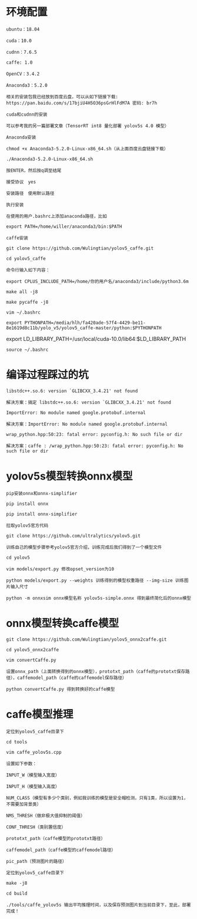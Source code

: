 # 环境配置

    ubuntu：18.04

    cuda：10.0

    cudnn：7.6.5

    caffe: 1.0

    OpenCV：3.4.2

    Anaconda3：5.2.0

    相关的安装包我已经放到百度云盘，可以从如下链接下载: https://pan.baidu.com/s/17bjiU4H5O36psGrHlFdM7A 密码: br7h

    cuda和cudnn的安装

    可以参考我的另一篇部署文章（TensorRT int8 量化部署 yolov5s 4.0 模型）

    Anaconda安装

    chmod +x Anaconda3-5.2.0-Linux-x86_64.sh（从上面百度云盘链接下载）

    ./Anaconda3-5.2.0-Linux-x86_64.sh

    按ENTER，然后按q调至结尾

    接受协议　yes

    安装路径　使用默认路径

    执行安装

    在使用的用户.bashrc上添加anaconda路径，比如

    export PATH=/home/willer/anaconda3/bin:$PATH

    caffe安装

    git clone https://github.com/Wulingtian/yolov5_caffe.git

    cd yolov5_caffe

    命令行输入如下内容：

    export CPLUS_INCLUDE_PATH=/home/你的用户名/anaconda3/include/python3.6m

    make all -j8

    make pycaffe -j8

    vim ~/.bashrc

    export PYTHONPATH=/media/hlh/fa420ade-57f4-4429-be11-8e1619d8c11b/yolo_v5/yolov5_caffe-master/python:$PYTHONPATH
export LD_LIBRARY_PATH=/usr/local/cuda-10.0/lib64:$LD_LIBRARY_PATH

    source ~/.bashrc

# 编译过程踩过的坑

    libstdc++.so.6: version `GLIBCXX_3.4.21' not found

    解决方案：搞定 libstdc++.so.6: version `GLIBCXX_3.4.21' not found

    ImportError: No module named google.protobuf.internal

    解决方案：ImportError: No module named google.protobuf.internal

    wrap_python.hpp:50:23: fatal error: pyconfig.h: No such file or dir

    解决方案：caffe : /wrap_python.hpp:50:23: fatal error: pyconfig.h: No such file or dir

# yolov5s模型转换onnx模型

    pip安装onnx和onnx-simplifier

    pip install onnx

    pip install onnx-simplifier

    拉取yolov5官方代码

    git clone https://github.com/ultralytics/yolov5.git

    训练自己的模型步骤参考yolov5官方介绍，训练完成后我们得到了一个模型文件

    cd yolov5

    vim models/export.py 修改opset_version为10

    python models/export.py --weights 训练得到的模型权重路径 --img-size 训练图片输入尺寸

    python -m onnxsim onnx模型名称 yolov5s-simple.onnx 得到最终简化后的onnx模型

# onnx模型转换caffe模型

    git clone https://github.com/Wulingtian/yolov5_onnx2caffe.git

    cd yolov5_onnx2caffe

    vim convertCaffe.py

    设置onnx_path（上面转换得到的onnx模型），prototxt_path（caffe的prototxt保存路径），caffemodel_path（caffe的caffemodel保存路径）

    python convertCaffe.py 得到转换好的caffe模型

# caffe模型推理

    定位到yolov5_caffe目录下

    cd tools

    vim caffe_yolov5s.cpp

    设置如下参数：

    INPUT_W（模型输入宽度）

    INPUT_H（模型输入高度）

    NUM_CLASS（模型有多少个类别，例如我训练的模型是安全帽检测，只有1类，所以设置为1，不需要加背景类）

    NMS_THRESH（做非极大值抑制的阈值）

    CONF_THRESH（类别置信度）

    prototxt_path（caffe模型的prototxt路径）

    caffemodel_path（caffe模型的caffemodel路径）

    pic_path（预测图片的路径）

    定位到yolov5_caffe目录下

    make -j8

    cd build

    ./tools/caffe_yolov5s 输出平均推理时间，以及保存预测图片到当前目录下，至此，部署完成！
